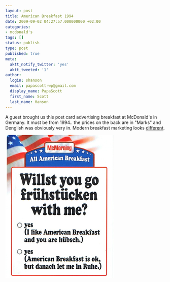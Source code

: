 ```yaml
---
layout: post
title: American Breakfast 1994
date: 2009-09-02 04:27:57.000000000 +02:00
categories:
- mcdonald's
tags: []
status: publish
type: post
published: true
meta:
  aktt_notify_twitter: 'yes'
  aktt_tweeted: '1'
author:
  login: shanson
  email: papascott-wp@gmail.com
  display_name: PapaScott
  first_name: Scott
  last_name: Hanson
---
```

<p>A guest brought us this post card advertising breakfast at McDonald's in Germany. It must be from 1994.. the prices on the back are in "Marks" and Denglish was obviously very in. Modern breakfast marketing looks <a href="http://www.mcdonalds.de/produkte/easy_morning.html">different</a>.</p>
<p><img src="/wordpress/wp-content/uploads/2009/09/american_breakfast.jpg" alt="Willst you go fr&uuml;hst&uuml;cken with me?" border="0" width="342" height="450" /></p>
